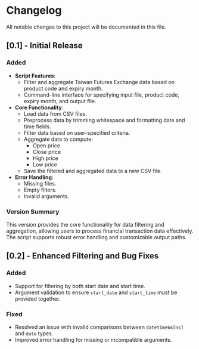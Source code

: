 # Changelog

All notable changes to this project will be documented in this file.

## [0.1] - Initial Release

### Added
- **Script Features**:
  - Filter and aggregate Taiwan Futures Exchange data based on product code and expiry month.
  - Command-line interface for specifying input file, product code, expiry month, and output file.
- **Core Functionality**:
  - Load data from CSV files.
  - Preprocess data by trimming whitespace and formatting date and time fields.
  - Filter data based on user-specified criteria.
  - Aggregate data to compute:
    - Open price
    - Close price
    - High price
    - Low price
  - Save the filtered and aggregated data to a new CSV file.
- **Error Handling**:
  - Missing files.
  - Empty filters.
  - Invalid arguments.

### Version Summary
This version provides the core functionality for data filtering and aggregation, allowing users to process financial transaction data effectively. The script supports robust error handling and customizable output paths.

## [0.2] - Enhanced Filtering and Bug Fixes

### Added
- Support for filtering by both start date and start time.
- Argument validation to ensure `start_date` and `start_time` must be provided together.

### Fixed
- Resolved an issue with invalid comparisons between `datetime64[ns]` and `date` types.
- Improved error handling for missing or incompatible arguments.

